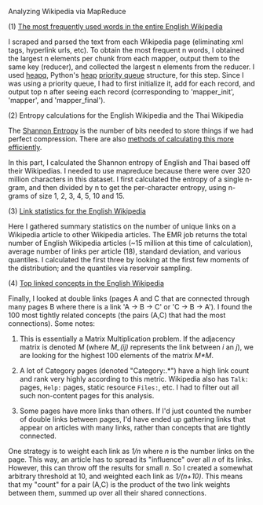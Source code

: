 Analyzing Wikipedia via MapReduce

(1) <a href="https://github.com/kkamb/miniprojects/blob/master/Wikipedia_EMR/mrjob_top_100_words.py">The most frequently used words in the entire English Wikipedia</a>

I scraped and parsed the text from each Wikipedia page (eliminating xml tags, hyperlink urls, etc). To obtain the most frequent n words, I obtained the largest n elements per chunk from each mapper, output them to the same key (reducer), and collected the largest n elements from the reducer. I used <a href="https://docs.python.org/2/library/heapq.html">heapq</a>, Python's <a href="http://en.wikipedia.org/wiki/Heap_(data_structure)">heap</a> <a href="http://en.wikipedia.org/wiki/Priority_queue">priority queue</a> structure, for this step. Since I was using a priority queue, I had to first initialize it, add for each record, and output top n after seeing each record (corresponding to 'mapper_init', 'mapper', and 'mapper_final').


(2) Entropy calculations for the English Wikipedia and the Thai Wikipedia

The <a href="https://en.wikipedia.org/wiki/Entropy_(information_theory)">Shannon Entropy</a> is the number of bits needed to store things if we had perfect compression. There are also <a href="http://www.johndcook.com/blog/2013/08/17/calculating-entropy/">methods of calculating this more efficiently</a>.

In this part, I calculated the Shannon entropy of English and Thai based off their Wikipedias. I needed to use mapreduce because there were over 320 million characters in this dataset. I first calculated the entropy of a single n-gram, and then divided by n to get the per-character entropy, using n-grams of size 1, 2, 3, 4, 5, 10 and 15. 


(3) <a href="https://github.com/kkamb/miniprojects/blob/master/Wikipedia_EMR/mrjob_linkstats.py">Link statistics for the English Wikipedia</a>

Here I gathered summary statistics on the number of unique links on a Wikipedia article to other Wikipedia articles. The EMR job returns the total number of English Wikipedia articles (~15 million at this time of calculation), average number of links per article (18), standard deviation, and various quantiles. I calculated the first three by looking at the first few moments of the distribution; and the quantiles via reservoir sampling.


(4) <a href="https://github.com/kkamb/miniprojects/blob/master/Wikipedia_EMR/mrjob_doublelinks.py">Top linked concepts in the English Wikipedia</a>

Finally, I looked at double links (pages A and C that are connected through many pages B where there is a link 'A -> B -> C' or 'C -> B -> A'). I found the 100 most tightly related concepts (the pairs (A,C) that had the most connections). Some notes:

  1. This is essentially a Matrix Multiplication problem.  If the adjacency
  matrix is denoted <i>M</i> (where <i>M_(ij)</i> represents the link between <i>i</i> an
  <i>j</i>), we are looking for the highest 100 elements of the matrix <i>M*M</i>.

  2. A lot of Category pages (denoted "Category:.*") have a high
  link count and rank very highly according to this metric.  Wikipedia
  also has `Talk:` pages, `Help:` pages, static resource `Files:`, etc. I had to filter out all 
  such non-content pages for this analysis.

  3. Some pages have more links than others.  If I'd just counted the number of
  double links between pages, I'd have ended up gathering links that appear on articles with
  many links, rather than concepts that are tightly connected. 

  One strategy is to weight each link as <i>1/n</i> where <i>n</i> is the
  number links on the page.  This way, an article has to spread its
  "influence" over all <i>n</i> of its links.  However, this can throw off the
  results for small <i>n</i>. So I created a somewhat arbitrary threshold at 10, and weighted each link as <i>1/(n+10)</i>. This means that my "count" for 
  a pair (A,C) is the product of the two link weights between them, 
  summed up over all their shared connections.

